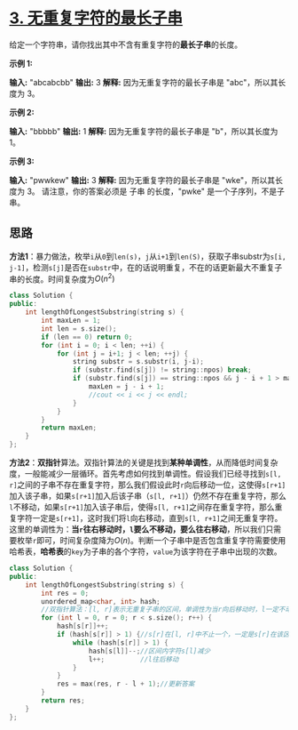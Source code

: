 # [3. 无重复字符的最长子串](https://leetcode-cn.com/problems/longest-substring-without-repeating-characters/)

给定一个字符串，请你找出其中不含有重复字符的**最长子串**的长度。



**示例 1:**

**输入:** "abcabcbb"
**输出:** 3 
**解释:** 因为无重复字符的最长子串是 "abc"，所以其长度为 3。



**示例 2:**

**输入:** "bbbbb"
**输出:** 1
**解释:** 因为无重复字符的最长子串是 "b"，所以其长度为 1。



**示例 3:**

**输入:** "pwwkew"
**输出:** 3
**解释:** 因为无重复字符的最长子串是 "wke"，所以其长度为 3。
     请注意，你的答案必须是 子串 的长度，"pwke" 是一个子序列，不是子串。



## 思路

**方法1**：暴力做法，枚举`i`从`0`到`len(s)`，`j`从`i+1`到`len(S)`，获取子串substr为`s[i, j-1]`，检测`s[j]`是否在`substr`中，在的话说明重复，不在的话更新最大不重复子串的长度。时间复杂度为$O(n^2)$

```cpp
class Solution {
public:
    int lengthOfLongestSubstring(string s) {
        int maxLen = 1;
        int len = s.size();
        if (len == 0) return 0;
        for (int i = 0; i < len; ++i) {
            for (int j = i+1; j < len; ++j) {
                string substr = s.substr(i, j-i);
                if (substr.find(s[j]) != string::npos) break;
                if (substr.find(s[j]) == string::npos && j - i + 1 > maxLen) {
                    maxLen = j - i + 1;
                    //cout << i << j << endl;
                }
            }
        }
        return maxLen;
    }
};
```



**方法2**：**双指针**算法。双指针算法的关键是找到**某种单调性**，从而降低时间复杂度，一般能减少一层循环。首先考虑如何找到单调性。假设我们已经寻找到`s[l, r]`之间的子串不存在重复字符，那么我们假设此时`r`向后移动一位，这使得`s[r+1]`加入该子串，如果`s[r+1]`加入后该子串（`s[l, r+1]`）仍然不存在重复字符，那么`l`不移动，如果`s[r+1]`加入该子串后，使得`s[l, r+1]`之间存在重复字符，那么重复字符一定是`s[r+1]`，这时我们将`l`向右移动，直到`s[l, r+1]`之间无重复字符。这里的单调性为：**当`r`往右移动时，`l`要么不移动，要么往右移动**，所以我们只需要枚举`r`即可，时间复杂度降为$O(n)$。判断一个子串中是否包含重复字符需要使用哈希表，**哈希表**的`key`为子串的各个字符，`value`为该字符在子串中出现的次数。

```cpp
class Solution {
public:
    int lengthOfLongestSubstring(string s) {
        int res = 0;
        unordered_map<char, int> hash;
		//双指针算法：[l, r]表示无重复子串的区间，单调性为当r向后移动时，l一定不动或者向后移动
        for (int l = 0, r = 0; r < s.size(); r++) {
            hash[s[r]]++;
            if (hash[s[r]] > 1) {//s[r]在[l, r]中不止一个，一定是s[r]在该区间内重复
                while (hash[s[r]] > 1) {
                    hash[s[l]]--;//区间内字符s[l]减少
                    l++;		 //l往后移动
                }
            }
            res = max(res, r - l + 1);//更新答案
        }
        return res;
    }
};
```

